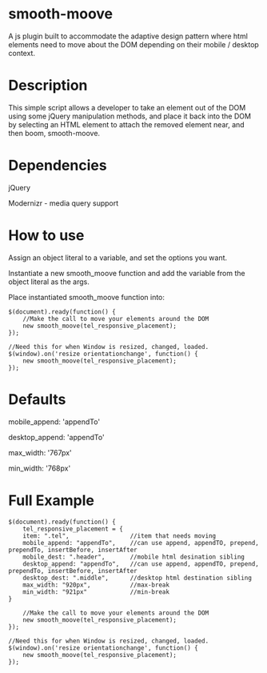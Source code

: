 # smooth-moove
A js plugin built to accommodate the adaptive design pattern where html elements need to move about the DOM depending on their mobile / desktop context. 

# Description
This simple script allows a developer to take an element out of the DOM using some jQuery manipulation methods, and place it back into the DOM by selecting an HTML element to attach the removed element near, and then boom, smooth-moove.

# Dependencies
jQuery

Modernizr - media query support

# How to use
Assign an object literal to a variable, and set the options you want.

Instantiate a new smooth_moove function and add the variable from the object literal as the args.

Place instantiated smooth_moove function into:

    $(document).ready(function() {
        //Make the call to move your elements around the DOM
        new smooth_moove(tel_responsive_placement);
    });

    //Need this for when Window is resized, changed, loaded.
    $(window).on('resize orientationchange', function() {
        new smooth_moove(tel_responsive_placement);
    });

# Defaults
mobile_append: 'appendTo'

desktop_append: 'appendTo'

max_width: '767px'

min_width: '768px'

# Full Example
    $(document).ready(function() {
        tel_responsive_placement = {
        item: ".tel",                 //item that needs moving
        mobile_append: "appendTo",    //can use append, appendTO, prepend, prependTo, insertBefore, insertAfter
        mobile_dest: ".header",       //mobile html desination sibling
        desktop_append: "appendTo",   //can use append, appendTO, prepend, prependTo, insertBefore, insertAfter
        desktop_dest: ".middle",      //desktop html destination sibling
        max_width: "920px",           //max-break
        min_width: "921px"            //min-break
    }

        //Make the call to move your elements around the DOM
        new smooth_moove(tel_responsive_placement);
    });

    //Need this for when Window is resized, changed, loaded.
    $(window).on('resize orientationchange', function() {
        new smooth_moove(tel_responsive_placement);
    });
